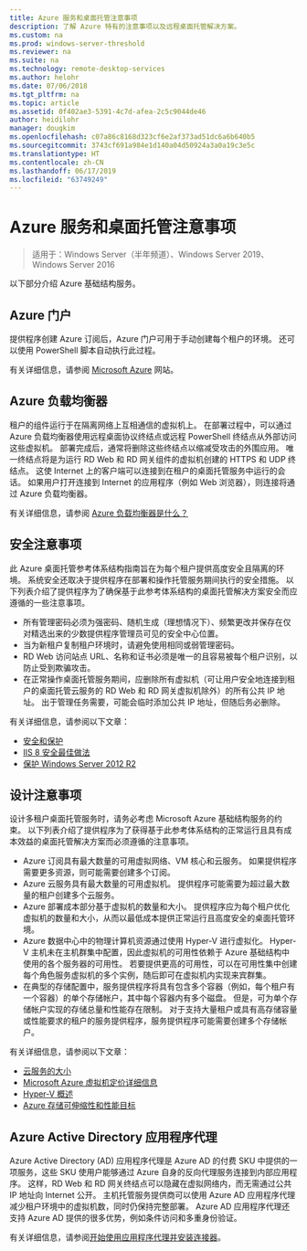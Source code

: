 ```yaml
---
title: Azure 服务和桌面托管注意事项
description: 了解 Azure 特有的注意事项以及远程桌面托管解决方案。
ms.custom: na
ms.prod: windows-server-threshold
ms.reviewer: na
ms.suite: na
ms.technology: remote-desktop-services
ms.author: helohr
ms.date: 07/06/2018
ms.tgt_pltfrm: na
ms.topic: article
ms.assetid: 0f402ae3-5391-4c7d-afea-2c5c9044de46
author: heidilohr
manager: dougkim
ms.openlocfilehash: c07a86c8168d323cf6e2af373ad51dc6a6b640b5
ms.sourcegitcommit: 3743cf691a984e1d140a04d50924a3a0a19c3e5c
ms.translationtype: HT
ms.contentlocale: zh-CN
ms.lasthandoff: 06/17/2019
ms.locfileid: "63749249"
---
```

# <a name="azure-services-and-considerations-for-desktop-hosting"></a>Azure 服务和桌面托管注意事项

>适用于：Windows Server（半年频道）、Windows Server 2019、Windows Server 2016

以下部分介绍 Azure 基础结构服务。
  
## <a name="azure-portal"></a>Azure 门户

提供程序创建 Azure 订阅后，Azure 门户可用于手动创建每个租户的环境。 还可以使用 PowerShell 脚本自动执行此过程。  

有关详细信息，请参阅 [Microsoft Azure](https://www.azure.microsoft.com) 网站。
  
## <a name="azure-load-balancer"></a>Azure 	负载均衡器

租户的组件运行于在隔离网络上互相通信的虚拟机上。 在部署过程中，可以通过 Azure 负载均衡器使用远程桌面协议终结点或远程 PowerShell 终结点从外部访问这些虚拟机。 部署完成后，通常将删除这些终结点以缩减受攻击的外围应用。 唯一终结点将是为运行 RD Web 和 RD 网关组件的虚拟机创建的 HTTPS 和 UDP 终结点。 这使 Internet 上的客户端可以连接到在租户的桌面托管服务中运行的会话。 如果用户打开连接到 Internet 的应用程序（例如 Web 浏览器），则连接将通过 Azure 负载均衡器。  
  
有关详细信息，请参阅 [Azure 负载均衡器是什么？](https://azure.microsoft.com/documentation/articles/virtual-machines-linux-load-balance/)
  
## <a name="security-considerations"></a>安全注意事项

此 Azure 桌面托管参考体系结构指南旨在为每个租户提供高度安全且隔离的环境。 系统安全还取决于提供程序在部署和操作托管服务期间执行的安全措施。 以下列表介绍了提供程序为了确保基于此参考体系结构的桌面托管解决方案安全而应遵循的一些注意事项。

- 所有管理密码必须为强密码、随机生成（理想情况下）、频繁更改并保存在仅对精选出来的少数提供程序管理员可见的安全中心位置。  
- 当为新租户复制租户环境时，请避免使用相同或弱管理密码。
- RD Web 访问站点 URL、名称和证书必须是唯一的且容易被每个租户识别，以防止受到欺骗攻击。  
- 在正常操作桌面托管服务期间，应删除所有虚拟机（可让用户安全地连接到租户的桌面托管云服务的 RD Web 和 RD 网关虚拟机除外）的所有公共 IP 地址。 出于管理任务需要，可能会临时添加公共 IP 地址，但随后务必删除。  
  
有关详细信息，请参阅以下文章：

- [安全和保护](https://docs.microsoft.com/previous-versions/windows/it-pro/windows-server-2012-R2-and-2012/hh831778(v=ws.11))  
- [IIS 8 安全最佳做法](https://docs.microsoft.com/previous-versions/windows/it-pro/windows-server-2012-R2-and-2012/jj635855(v=ws.11))  
- [保护 Windows Server 2012 R2](https://docs.microsoft.com/previous-versions/windows/it-pro/windows-server-2012-R2-and-2012/hh831360(v=ws.11))  
  
## <a name="design-considerations"></a>设计注意事项

设计多租户桌面托管服务时，请务必考虑 Microsoft Azure 基础结构服务的约束。 以下列表介绍了提供程序为了获得基于此参考体系结构的正常运行且具有成本效益的桌面托管解决方案而必须遵循的注意事项。  
  
- Azure 订阅具有最大数量的可用虚拟网络、VM 核心和云服务。 如果提供程序需要更多资源，则可能需要创建多个订阅。
- Azure 云服务具有最大数量的可用虚拟机。 提供程序可能需要为超过最大数量的租户创建多个云服务。  
- Azure 部署成本部分基于虚拟机的数量和大小。 提供程序应为每个租户优化虚拟机的数量和大小，从而以最低成本提供正常运行且高度安全的桌面托管环境。  
- Azure 数据中心中的物理计算机资源通过使用 Hyper-V 进行虚拟化。 Hyper-V 主机未在主机群集中配置，因此虚拟机的可用性依赖于 Azure 基础结构中使用的各个服务器的可用性。 若要提供更高的可用性，可以在可用性集中创建每个角色服务虚拟机的多个实例，随后即可在虚拟机内实现来宾群集。  
- 在典型的存储配置中，服务提供程序将具有包含多个容器（例如，每个租户有一个容器）的单个存储帐户，其中每个容器内有多个磁盘。 但是，可为单个存储帐户实现的存储总量和性能存在限制。 对于支持大量租户或具有高存储容量或性能要求的租户的服务提供程序，服务提供程序可能需要创建多个存储帐户。  
  
有关详细信息，请参阅以下文章：

- [云服务的大小](https://docs.microsoft.com/azure/cloud-services/cloud-services-sizes-specs)  
- [Microsoft Azure 虚拟机定价详细信息](https://azure.microsoft.com/pricing/details/virtual-machines/)  
- [Hyper-V 概述](https://docs.microsoft.com/previous-versions/windows/it-pro/windows-server-2012-R2-and-2012/hh831531(v=ws.11))  
- [Azure 存储可伸缩性和性能目标](https://docs.microsoft.com/azure/storage/common/storage-scalability-targets)  

## <a name="azure-active-directory-application-proxy"></a>Azure Active Directory 应用程序代理

Azure Active Directory (AD) 应用程序代理是 Azure AD 的付费 SKU 中提供的一项服务，这些 SKU 使用户能够通过 Azure 自身的反向代理服务连接到内部应用程序。 这样，RD Web 和 RD 网关终结点可以隐藏在虚拟网络内，而无需通过公共 IP 地址向 Internet 公开。 主机托管服务提供商可以使用 Azure AD 应用程序代理减少租户环境中的虚拟机数，同时仍保持完整部署。 Azure AD 应用程序代理还支持 Azure AD 提供的很多优势，例如条件访问和多重身份验证。

有关详细信息，请参阅[开始使用应用程序代理并安装连接器](https://docs.microsoft.com/azure/active-directory/manage-apps/application-proxy-enable)。